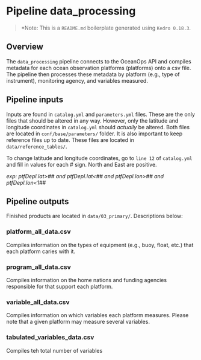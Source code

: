 # Pipeline data_processing

> *Note: This is a `README.md` boilerplate generated using `Kedro 0.18.3`.

## Overview

The `data_processing` pipeline connects to the OceanOps API and compiles metadata
for each ocean observation platforms (platforms) onto a csv file. The pipeline then processes these 
metadata by platform (e.g., type of instrument), monitoring agency, and variables measured. 

## Pipeline inputs

Inputs are found in `catalog.yml` and `parameters.yml` files. These are the only files that 
should be altered in any way. However, only the latitude and longitude coordinates in `catalog.yml`
should *actually* be altered. Both files are located in `conf/base/parameters/` folder. It is also important to keep reference files
up to date. These files are located in `data/reference_tables/`.

To change latitude and longitude coordinates, go to `line 12` of `catalog.yml` and fill in values for each # sign. North and East are positive.

*exp: ptfDepl.lat>## and ptfDepl.lat<## and ptfDepl.lon>## and ptfDepl.lon<1##*
## Pipeline outputs

Finished products are located in `data/03_primary/`. Descriptions below:

### platform_all_data.csv 
Compiles information on the types of equipment (e.g., buoy, float, etc.) that each platform caries with it.

### program_all_data.csv
Compiles information on the home nations and funding agencies responsible for that support each platform.

### variable_all_data.csv
Compiles information on which variables each platform measures. Please note that a given platform may measure several variables.

### tabulated_variables_data.csv
Compiles teh total number of variables
